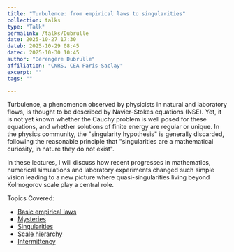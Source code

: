 ```yaml
---
title: "Turbulence: from empirical laws to singularities"
collection: talks
type: "Talk"
permalink: /talks/Dubrulle
date: 2025-10-27 17:30
dateb: 2025-10-29 08:45 
datec: 2025-10-30 10:45
author: "Bérengère Dubrulle" 
affiliation: "CNRS, CEA Paris-Saclay"
excerpt: ""
tags: ""

---
```

Turbulence, a phenomenon observed by physicists in natural and laboratory flows, is thought to be described by Navier-Stokes equations (NSE). Yet, it is not yet known whether the Cauchy problem is well posed for these equations, and whether solutions of finite energy are regular or unique. In the physics community, the "singularity hypothesis" is generally discarded, following the reasonable principle that "singularities are a mathematical curiosity, in nature they do not exist".

In these lectures, I will discuss how recent progresses in mathematics, numerical simulations and laboratory experiments changed such simple vision leading to a new picture where quasi-singularities living beyond Kolmogorov scale play a central role.

Topics Covered:
- [Basic empirical laws]({{site.baseurl}}/files/Dubrulle-1_EmpiricalLaws.pdf) 
- [Mysteries]({{site.baseurl}}/files/Dubrulle-2a_Mysteries.pdf) 
- [Singularities]({{site.baseurl}}/files/Dubrulle-2b_Singularities.pdf) 
- [Scale hierarchy]({{site.baseurl}}/files/Dubrulle-3a_ScaleHierarchy.pdf) 
- [Intermittency]({{site.baseurl}}/files/Dubrulle-3b_Intermittency.pdf) 
